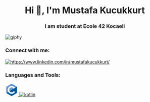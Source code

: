 <h1 align="center">Hi 👋, I'm Mustafa Kucukkurt</h1>
<h3 align="center">I am student at Ecole 42 Kocaeli</h3>

![giphy](https://github.com/mstfkucukkurt/mstfkucukkurt/assets/97673434/b2770f39-45a6-4512-91b5-1e58d60121f4)


<h3 align="left">Connect with me:</h3>
<p align="left">
<a href="https://linkedin.com/in/mustafakucukkurt/" target="blank"><img align="center" src="https://raw.githubusercontent.com/rahuldkjain/github-profile-readme-generator/master/src/images/icons/Social/linked-in-alt.svg" alt="https://www.linkedin.com/in/mustafakucukkurt/" height="30" width="40" /></a>
</p>

<h3 align="left">Languages and Tools:</h3>
<p align="left"> <a href="https://www.cprogramming.com/" target="_blank" rel="noreferrer"> <img src="https://raw.githubusercontent.com/devicons/devicon/master/icons/c/c-original.svg" alt="c" width="40" height="40"/> </a> <a href="https://kotlinlang.org" target="_blank" rel="noreferrer"> <img src="https://www.vectorlogo.zone/logos/kotlinlang/kotlinlang-icon.svg" alt="kotlin" width="40" height="40"/> </a> </p>
